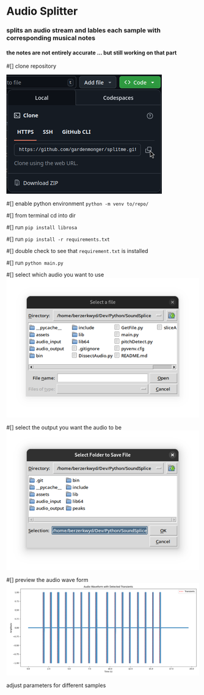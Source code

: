 <h1>Audio Splitter</h1>
<h3>splits an audio stream and lables each sample with corresponding musical notes</h3>
<h4>the notes are not entirely accurate ... but still working on that part</h4>

#[] clone repository

![screenshot](assets/cloneRepo.png)

#[] enable python environment `python -m venv to/repo/`

#[] from terminal cd into dir 

#[] run `pip install librosa`

#[] run `pip install -r requirements.txt`

#[] double check to see that `requirement.txt` is installed 

#[] run `python main.py`

#[] select which audio you want to use ![screenshot](assets/chooseAudio.png)

#[] select the output you want the audio to be ![screenshot](assets/outputAudio.png)

#[] preview the audio wave form ![screenshot](assets/audioWaveForm.png)

adjust parameters for different samples

